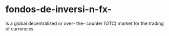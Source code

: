 # fondos-de-inversi-n-fx-
Is a global decentralized or over- the- counter (OTC) market for the trading of currencies 
